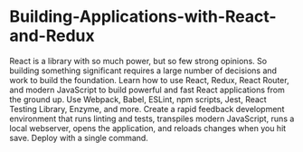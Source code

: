 # Building-Applications-with-React-and-Redux
React is a library with so much power, but so few strong opinions. So building something significant requires a large number of decisions and work to build the foundation. Learn how to use React, Redux, React Router, and modern JavaScript to build powerful and fast React applications from the ground up. Use Webpack, Babel, ESLint, npm scripts, Jest, React Testing Library, Enzyme, and more. Create a rapid feedback development environment that runs linting and tests, transpiles modern JavaScript, runs a local webserver, opens the application, and reloads changes when you hit save. Deploy with a single command. 
